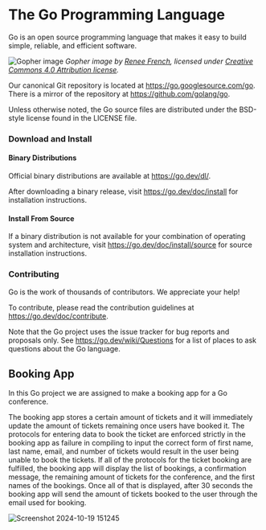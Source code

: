 # The Go Programming Language

Go is an open source programming language that makes it easy to build simple,
reliable, and efficient software.

![Gopher image](https://golang.org/doc/gopher/fiveyears.jpg)
*Gopher image by [Renee French][rf], licensed under [Creative Commons 4.0 Attribution license][cc4-by].*

Our canonical Git repository is located at https://go.googlesource.com/go.
There is a mirror of the repository at https://github.com/golang/go.

Unless otherwise noted, the Go source files are distributed under the
BSD-style license found in the LICENSE file.

### Download and Install

#### Binary Distributions

Official binary distributions are available at https://go.dev/dl/.

After downloading a binary release, visit https://go.dev/doc/install
for installation instructions.

#### Install From Source

If a binary distribution is not available for your combination of
operating system and architecture, visit
https://go.dev/doc/install/source
for source installation instructions.

### Contributing

Go is the work of thousands of contributors. We appreciate your help!

To contribute, please read the contribution guidelines at https://go.dev/doc/contribute.

Note that the Go project uses the issue tracker for bug reports and
proposals only. See https://go.dev/wiki/Questions for a list of
places to ask questions about the Go language.

[rf]: https://reneefrench.blogspot.com/
[cc4-by]: https://creativecommons.org/licenses/by/4.0/

## Booking App

In this Go project we are assigned to make a booking app for a Go conference. 

The booking app stores a certain amount of tickets and it will immediately update the amount of tickets remaining once users have booked it. The protocols for entering data to book the ticket are enforced strictly in the booking app as failure in compiling to input the correct form of first name, last name, email, and number of tickets would result in the user being unable to book the tickets. If all of the protocols for the ticket booking are fulfilled, the booking app will display the list of bookings, a confirmation message, the remaining amount of tickets for the conference, and the first names of the bookings. Once all of that is displayed, after 30 seconds the booking app will send the amount of tickets booked to the user through the email used for booking.

![Screenshot 2024-10-19 151245](https://github.com/user-attachments/assets/afefbe25-0875-4ba4-b4aa-7ce8a5d7cb3a)
